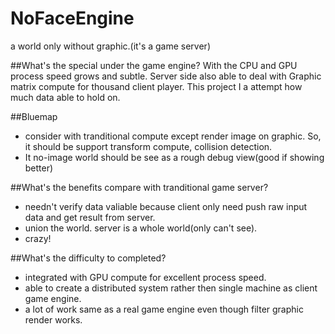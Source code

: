 # NoFaceEngine
a world only without graphic.(it's a game server)

##What's the special under the game engine?
With the CPU and GPU process speed grows and subtle. Server side also able to deal with Graphic matrix compute for thousand client player. This project I a attempt how much data able to hold on.

##Bluemap
* consider with tranditional compute except render image on graphic. So, it should be support transform compute, 
collision detection.
* It no-image world should be see as a rough debug view(good if showing better)

##What's the benefits compare with tranditional game server?
* needn't verify data valiable because client only need push raw input data and get result from server.
* union the world. server is a whole world(only can't see).
* crazy!

##What's the difficulty to completed?
* integrated with GPU compute for excellent process speed.
* able to create a distributed system rather then single machine as client game engine.
* a lot of work same as a real game engine even though filter graphic render works.
